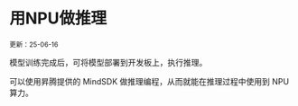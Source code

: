 # 用NPU做推理

<small>更新：25-06-16</small>

模型训练完成后，可将模型部署到开发板上，执行推理。

可以使用昇腾提供的 MindSDK 做推理编程，从而就能在推理过程中使用到 NPU 算力。



